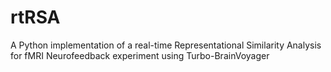 # rtRSA
A Python implementation of a real-time Representational Similarity Analysis for fMRI Neurofeedback experiment using Turbo-BrainVoyager
